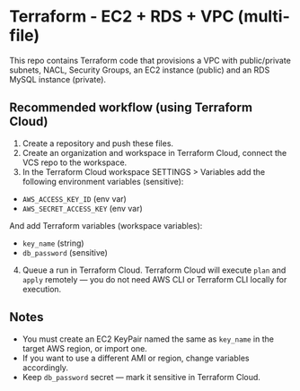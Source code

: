 # Terraform - EC2 + RDS + VPC (multi-file)
This repo contains Terraform code that provisions a VPC with public/private subnets, NACL, Security Groups, an EC2 instance (public) and an RDS MySQL instance (private).


## Recommended workflow (using Terraform Cloud)
1. Create a repository and push these files.
2. Create an organization and workspace in Terraform Cloud, connect the VCS repo to the workspace.
3. In the Terraform Cloud workspace SETTINGS > Variables add the following environment variables (sensitive):
- `AWS_ACCESS_KEY_ID` (env var)
- `AWS_SECRET_ACCESS_KEY` (env var)

And add Terraform variables (workspace variables):
- `key_name` (string)
- `db_password` (sensitive)


4. Queue a run in Terraform Cloud. Terraform Cloud will execute `plan` and `apply` remotely — you do not need AWS CLI or Terraform CLI locally for execution.


## Notes
- You must create an EC2 KeyPair named the same as `key_name` in the target AWS region, or import one.
- If you want to use a different AMI or region, change variables accordingly.
- Keep `db_password` secret — mark it sensitive in Terraform Cloud.
